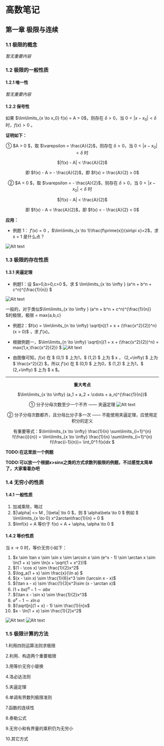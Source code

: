 # 高数笔记

## 第一章 极限与连续

### 1.1 极限的概念

_暂无重要内容_

### 1.2 极限的一般性质

#### 1.2.1 唯一性

_暂无重要内容_

#### 1.2.2 保号性

如果 $\lim\limits_{x \to x_0} f(x) = A > 0$，则存在 $\delta > 0$，当 $0 < |x - x_0| < \delta$ 时，$f(x) > 0$ 。

**证明如下：**

<center>

① $A > 0 $，取 $\varepsilon = \frac{A}{2}$，则存在 $\delta > 0$，当 $0 < |x - x_0| < \delta$ 时

$|f(x) - A| < \frac{A}{2}$

即 $f(x) - A > - \frac{A}{2}$，即 $f(x) > \frac{A}{2} > 0$

② $A < 0 $，取 $\varepsilon = - \frac{A}{2}$，则存在 $\delta > 0$，当 $0 < |x - x_0| < \delta$ 时

$|f(x) - A| < \frac{A}{2}$

即 $f(x) - A < \frac{A}{2}$，即 $f(x) < - \frac{A}{2} < 0$

</center>

**应用：**

* 例题 1： $f\prime(x)=0$ ，$\lim\limits_{x \to 1}\frac{f\prime(x)}{sin\pi x}=2$，求 x = 1 是什么点？

![Alt text](<保号性例题-1.jpg>)

### 1.3 极限的存在性质

#### 1.3.1 夹逼定理

* 例题1：设 $a>0,b>0,c>0 $，求 $ \lim\limits_{x \to \infty } (a^n + b^n + c^n)^{\frac{1}{n}} $

![Alt text](<夹逼定理例题-1.jpg>)

一般的，对于类似$\lim\limits_{x \to \infty } (a^n + b^n + c^n)^{\frac{1}{n}} $的极限，极限 = max{a,b,c}

* 例题2：$f(x) = \lim\limits_{n \to \infty} \sqrt[n]{1 + x + (\frac{x^2}{2})^n} (x > 0)$ ，求 $f\prime(x)$。

* 根据例题一，$\lim\limits_{n \to \infty} \sqrt[n]{1 + x + (\frac{x^2}{2})^n} = max\{1,x,\frac{x^2}{2}\} $
![Alt text](<夹逼定理例题-2函数图像.png>)
* 由图像可知，$f(x)$ 在 $ (0,1) $ 上为1，$ (1,2) $ 上为 $ x $，$ (2,+\infty) $ 上为 $ \frac{x^2}{2} $，所以 $f\prime(x)$ 在 $ (0,1) $ 上为0，$ (1,2) $ 上为1，$ (2,+\infty) $ 上为 $ x $。

****
<center> 

**重大考点** 

$\lim\limits_{x \to \infty} (a_1 + a_2 + \cdots + a_n)^{\frac{1}{n}}$

 ① 分子分母次数至少一个不齐 —— 夹逼定理
 ![Alt text](<夹逼定理例题-3.jpg>)

② 分子分母次数都齐，且分母比分子多一次 —— 不能使用夹逼定理，应使用定积分的定义

有重要等式：$\lim\limits_{x \to \infty} \frac{1}{n} \sum\limits_{i=1}^{n} f(\frac{i}{n}) = \lim\limits_{x \to \infty} \frac{1}{n} \sum\limits_{i=1}^{n} f(\frac{i-1}{n})= \int_0^1 f(x)dx $

</center>






**TODO:在这里放一个例题**


**TODO:可以放一个根据x>sinx之类的方式求数列极限的例题，不过感觉太简单了，大家看着办吧**





### 1.4 无穷小的性质

#### 1.4.1 一般性质

1. 加减乘除，略过
2. $|\alpha| <= M , |\beta| \to 0 $，则 $ \alpha\beta \to 0 $ 例如 $ \lim\limits_{x \to 0} x^2arctan\frac{1}{n} = 0 $
3. $limf(x) = A 等价于 f(x) = A + \alpha, \alpha \to 0 $ 

#### 1.4.2 等价性质


当 $x \to 0$ 时，等价无穷小如下：

1. $x \sim \tan x \sim \sin x \sim \arcsin x \sim (e^x - 1) \sim \arctan x \sim \ln(1 + x) \sim \ln(x + \sqrt{1 + x^2})$
2. $(1 - \cos x) \sim \frac{1}{2}x^2$
3. $\log_a(1 + x) \sim \frac{x}{\ln a} $
4. $(x - \sin x) \sim \frac{1}{6}x^3 \sim (\arcsin x - x)$
5. $(\tan x - x) \sim \frac{1}{3}x^3\sim (x - \arctan x)$
6. $(1 + bx)^a - 1 \sim abx$
7. $(\tan x - \sin x) \sim \frac{1}{2}x^3$
8. $a^x - 1 \sim x \ln a$
9. $(\sqrt[n]{1 + x} - 1) \sim \frac{1}{n}x$
10. $x - \ln(1 + x) \sim \frac{1}{2}x^2$ 

![Alt text](<重要极限推导1.jpg>)
![Alt text](<重要极限推导2.jpg>)


### 1.5 极限计算的方法

1.利用四则运算法则求极限

2.利用、构造两个重要极限

3.用等价无穷小替换

4.洛必达法则

5.夹逼定理

6.单调有界数列极限准则

7.函数的连续性

8.泰勒公式

9.无穷小和有界量的乘积仍为无穷小

10.其它方式
